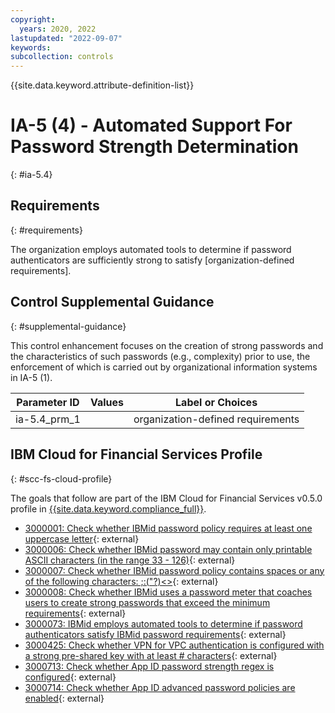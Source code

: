 ```yaml
---
copyright:
  years: 2020, 2022
lastupdated: "2022-09-07"
keywords: 
subcollection: controls
---
```



{{site.data.keyword.attribute-definition-list}}


# IA-5 (4) - Automated Support For Password Strength Determination
{: #ia-5.4}

## Requirements
{: #requirements}

The organization employs automated tools to determine if password authenticators are sufficiently strong to satisfy [organization-defined requirements].

## Control Supplemental Guidance
{: #supplemental-guidance}

This control enhancement focuses on the creation of strong passwords and the characteristics of such passwords (e.g., complexity) prior to use, the enforcement of which is carried out by organizational information systems in IA-5 (1).

| Parameter ID | Values | Label or Choices |
|---|---|---|
| ia-5.4_prm_1 |  | organization-defined requirements |


## IBM Cloud for Financial Services Profile
{: #scc-fs-cloud-profile}

The goals that follow are part of the IBM Cloud for Financial Services v0.5.0 profile in [{{site.data.keyword.compliance_full}}](/docs/security-compliance?topic=security-compliance-getting-started).

- [3000001: Check whether IBMid password policy requires at least one uppercase letter](https://cloud.ibm.com/security-compliance/goals/3000001?page=profile&profile_id=2799&profile_type=1&profile_name=IBM%20Cloud%20for%20Financial%20Services%20v0.5.0){: external}
- [3000006: Check whether IBMid password may contain only printable ASCII characters (in the range 33 - 126)](https://cloud.ibm.com/security-compliance/goals/3000006?page=profile&profile_id=2799&profile_type=1&profile_name=IBM%20Cloud%20for%20Financial%20Services%20v0.5.0){: external}
- [3000007: Check whether IBMid password policy contains spaces or any of the following characters: \;:("?)<>](https://cloud.ibm.com/security-compliance/goals/3000007?page=profile&profile_id=2799&profile_type=1&profile_name=IBM%20Cloud%20for%20Financial%20Services%20v0.5.0){: external}
- [3000008: Check whether IBMid uses a password meter that coaches users to create strong passwords that exceed the minimum requirements](https://cloud.ibm.com/security-compliance/goals/3000008?page=profile&profile_id=2799&profile_type=1&profile_name=IBM%20Cloud%20for%20Financial%20Services%20v0.5.0){: external}
- [3000073: IBMid employs automated tools to determine if password authenticators satisfy IBMid password requirements](https://cloud.ibm.com/security-compliance/goals/3000073?page=profile&profile_id=2799&profile_type=1&profile_name=IBM%20Cloud%20for%20Financial%20Services%20v0.5.0){: external}
- [3000425: Check whether VPN for VPC authentication is configured with a strong pre-shared key with at least # characters](https://cloud.ibm.com/security-compliance/goals/3000425?page=profile&profile_id=2799&profile_type=1&profile_name=IBM%20Cloud%20for%20Financial%20Services%20v0.5.0){: external}
- [3000713: Check whether App ID password strength regex is configured](https://cloud.ibm.com/security-compliance/goals/3000713?page=profile&profile_id=2799&profile_type=1&profile_name=IBM%20Cloud%20for%20Financial%20Services%20v0.5.0){: external}
- [3000714: Check whether App ID advanced password policies are enabled](https://cloud.ibm.com/security-compliance/goals/3000714?page=profile&profile_id=2799&profile_type=1&profile_name=IBM%20Cloud%20for%20Financial%20Services%20v0.5.0){: external}

